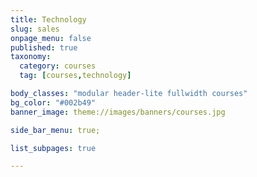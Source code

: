 ```yaml
---
title: Technology
slug: sales
onpage_menu: false
published: true
taxonomy:
  category: courses
  tag: [courses,technology]

body_classes: "modular header-lite fullwidth courses"
bg_color: "#002b49"
banner_image: theme://images/banners/courses.jpg

side_bar_menu: true;

list_subpages: true

---
```

